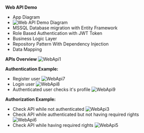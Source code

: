 **Web API Demo**

- App Diagram
- ![Web API Demo Diagram](https://github.com/user-attachments/assets/1a47e4ac-9f4f-4fe7-8ef8-ea0beab083c9)
- MSSQL Database migration with Entity Framework
- Role Based Authentication with JWT Token
- Business Logic Layer
- Repository Pattern With Dependency Injection
- Data Mapping

**APIs Overview**
![WebApi1](https://github.com/user-attachments/assets/bb31c5ce-2c7f-477a-bac8-992d47eb12ed)

**Authentication Example:**
- Register user
![WebApi7](https://github.com/user-attachments/assets/57043373-445c-40a3-a576-08b032977133)
- Login user
![WebApi8](https://github.com/user-attachments/assets/65f0d181-60bd-4ad2-87b4-8068d6f7ce86)
- Authenticated user checks it's profile
![WebApi9](https://github.com/user-attachments/assets/c4032558-dc98-4143-b634-8e59c6ee57e3)

**Authorization Example:**
- Check API while not authenticated
![WebApi3](https://github.com/user-attachments/assets/60d7d830-6c2b-4a18-ad97-449761050858)
- Check API while authenticated but not having required rights
![WebApi6](https://github.com/user-attachments/assets/96d72591-c053-4803-9f9b-809dba96bd2e)
- Check API while having required rights
![WebApi5](https://github.com/user-attachments/assets/7c834879-5696-4739-8965-998ce0d2c903)
